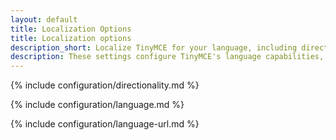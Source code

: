 ```yaml
---
layout: default
title: Localization Options
title: Localization options
description_short: Localize TinyMCE for your language, including directionality.
description: These settings configure TinyMCE's language capabilities, including right-to-left support and language Localization.
---
```


{% include configuration/directionality.md %}

{% include configuration/language.md %}

{% include configuration/language-url.md %}
